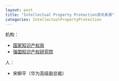 ```yaml
---
layout: post
title: "Intellectual Property Protection资讯来源"
categories: IntellectualPropertyProtection
---
```

机构：
- [国家知识产权局](http://www.sipo.gov.cn/)
- [强国知识产权研究院](http://www.qgip.net/)


人：
- 宋柳平（华为高级副总裁）
